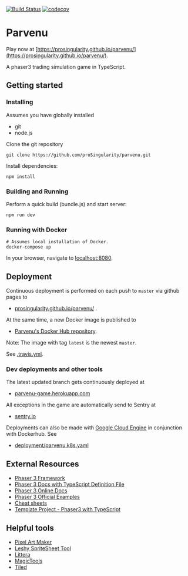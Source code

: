 [![Build Status](https://travis-ci.com/proSingularity/parvenu.svg?branch=master)](https://travis-ci.com/proSingularity/parvenu)
[![codecov](https://codecov.io/gh/proSingularity/parvenu/branch/master/graph/badge.svg)](https://codecov.io/gh/proSingularity/parvenu)

# Parvenu

Play now at [https://prosingularity.github.io/parvenu/](https://prosingularity.github.io/parvenu/).

A phaser3 trading simulation game in TypeScript.

## Getting started

### Installing

Assumes you have globally installed

- git
- node.js

Clone the git repository

```
git clone https://github.com/proSingularity/parvenu.git
```

Install dependencies:

```
npm install
```

### Building and Running

Perform a quick build (bundle.js) and start server:

```
npm run dev
```

### Running with Docker

```
# Assumes local installation of Docker.
docker-compose up
```

In your browser, navigate to [localhost:8080](http://localhost:8080).

## Deployment

Continuous deployment is performed on each push to `master` via github pages to

- [prosingularity.github.io/parvenu/](https://prosingularity.github.io/parvenu/) .

At the same time, a new Docker image is published to

- [Parvenu's Docker Hub repository](https://cloud.docker.com/u/nonbiri/repository/docker/nonbiri/parvenu).

Note: The image with tag `latest` is the newest `master`.

See [.travis.yml](.travis.yml).

### Dev deployments and other tools

The latest updated branch gets continuously deployed at

- [parvenu-game.herokuapp.com](https://parvenu-game.herokuapp.com/)

All exceptions in the game are automatically send to Sentry at

- [sentry.io](https://sentry.io/)

Deployments can also be made with [Google Cloud Engine](https://console.cloud.google.com/kubernetes) in conjunction with Dockerhub. See

- [deployment/parvenu.k8s.yaml](deployment/parvenu.k8s.yaml)

## External Resources

- [Phaser 3 Framework](https://github.com/photonstorm/phaser)
- [Phaser 3 Docs with TypeScript Definition File](https://github.com/photonstorm/phaser3-docs)
- [Phaser 3 Online Docs](https://photonstorm.github.io/phaser3-docs/index.html)
- [Phaser 3 Official Examples](https://github.com/photonstorm/phaser3-examples)
- [Cheat sheets](https://github.com/digitsensitive/phaser3-typescript/blob/master/cheatsheets)
- [Template Project - Phaser3 with TypeScript](https://github.com/digitsensitive/phaser3-typescript)

## Helpful tools

- [Pixel Art Maker](http://pixelartmaker.com/)
- [Leshy SpriteSheet Tool](https://www.leshylabs.com/apps/sstool)
- [Littera](http://kvazars.com/littera)
- [MagicTools](https://github.com/ellisonleao/magictools)
- [Tiled](https://www.mapeditor.org)
